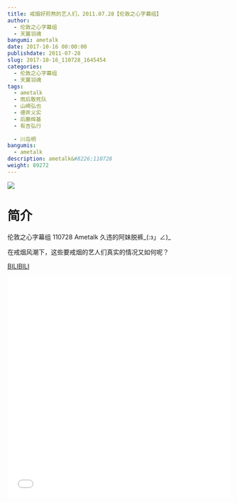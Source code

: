 ```yaml
---
title: 戒烟好煎熬的艺人们，2011.07.28【伦敦之心字幕组】
author: 
  - 伦敦之心字幕组
  - 天翼羽魂
bangumi: ametalk
date: 2017-10-16 00:00:00
publishdate: 2011-07-28
slug: 2017-10-16_110728_1645454
categories: 
  - 伦敦之心字幕组
  - 天翼羽魂
tags: 
  - ametalk
  - 雨后敢死队
  - 山崎弘也
  - 德井义实
  - 后藤辉基
  - 有吉弘行
  
  - 川岛明
bangumis: 
  - ametalk
description: ametalk&#8226;110728
weight: 89272
---
```


![](https://i.imgur.com/MnVUSK9.jpg)

# 简介  
伦敦之心字幕组 110728 Ametalk 久违的阿妹脱裤_(:з」∠)_

在戒烟风潮下，这些要戒烟的艺人们真实的情况又如何呢？

  [BILIBILI](https://www.bilibili.com/video/av1645454/)


<div class="vcontainer">  <iframe class='video' src="//www.bilibili.com/html/html5player.html?cid=2503186&aid=1645454" width="100%" height="500" frameborder="0" allowfullscreen="allowfullscreen"></iframe></div>

